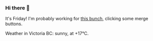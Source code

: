 ### Hi there :wave:

It's Friday! I'm probably working for [this bunch](https://github.com/kohofinancial), clicking some merge buttons.

Weather in Victoria BC: sunny, at +17°C.
